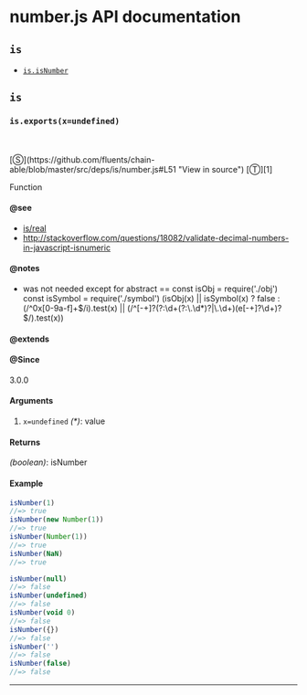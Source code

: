 # number.js API documentation

<!-- div class="toc-container" -->

<!-- div -->

## `is`
* <a href="#is-prototype-isNumber"  data-meta="exports x undefined"  data-call="exports x undefined"  data-category="Methods"  data-description="Function"  data-name="isNumber"  data-member="is"  data-see="href https github com fluents chain able blob master src deps is real js label is real href http stackoverflow com questions 18082 validate decimal numbers in javascript isnumeric label http stackoverflow com questions 18082 validate decimal numbers in javascript isnumeric"  data-notes="was not needed except for abstract const isObj require obj const isSymbol require symbol isObj x isSymbol x false 0x 0 9a f i test x d d d e d test x"  data-all="meta exports x undefined call exports x undefined category Methods description Function name isNumber member is see href https github com fluents chain able blob master src deps is real js label is real href http stackoverflow com questions 18082 validate decimal numbers in javascript isnumeric label http stackoverflow com questions 18082 validate decimal numbers in javascript isnumeric notes was not needed except for abstract n const isObj require obj n const isSymbol require symbol n isObj x isSymbol x n false n 0x 0 9a f i test x n d d d e d test x n todos klassProps" >`is.isNumber`</a>

<!-- /div -->

<!-- /div -->

<!-- div class="doc-container" -->

<!-- div -->

## `is`

<!-- div -->

<h3 id="is-prototype-isNumber" data-member="is" data-category="Methods" data-name="isNumber"><code>is.exports(x=undefined)</code></h3>
<br>
<br>
[&#x24C8;](https://github.com/fluents/chain-able/blob/master/src/deps/is/number.js#L51 "View in source") [&#x24C9;][1]

Function


#### @see 

* <a href="https://github.com/fluents/chain-able/blob/master/src/deps/is/real.js" >is/real</a>
* <a href="http://stackoverflow.com/questions/18082/validate-decimal-numbers-in-javascript-isnumeric" >http://stackoverflow.com/questions/18082/validate-decimal-numbers-in-javascript-isnumeric</a>

#### @notes 

* was not needed except for abstract ==
  const isObj = require('./obj')
  const isSymbol = require('./symbol')
  (isObj(x) || isSymbol(x)
    ? false
    : (/^0x[0-9a-f]+$/i).test(x) ||
        (/^[-+]?(?:\d+(?:\.\d*)?|\.\d+)(e[-+]?\d+)?$/).test(x))
 

#### @extends




#### @Since
3.0.0

#### Arguments
1. `x=undefined` *(&#42;)*: value

#### Returns
*(boolean)*: isNumber

#### Example
```js
isNumber(1)
//=> true
isNumber(new Number(1))
//=> true
isNumber(Number(1))
//=> true
isNumber(NaN)
//=> true

isNumber(null)
//=> false
isNumber(undefined)
//=> false
isNumber(void 0)
//=> false
isNumber({})
//=> false
isNumber('')
//=> false
isNumber(false)
//=> false

```
---

<!-- /div -->

<!-- /div -->

<!-- /div -->

 [1]: #is "Jump back to the TOC."
